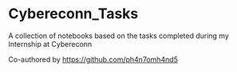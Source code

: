 # Cybereconn_Tasks
A collection of notebooks based on the tasks completed during my Internship at Cybereconn


Co-authored by https://github.com/ph4n7omh4nd5
